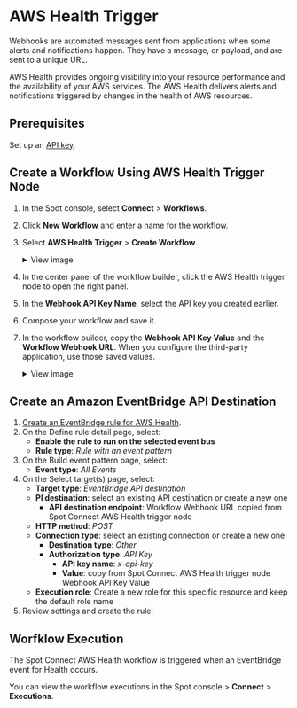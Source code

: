 <meta name="robots" content="noindex">

# AWS Health Trigger

Webhooks are automated messages sent from applications when some alerts and notifications happen. They have a message, or payload, and are sent to a unique URL.

AWS Health provides ongoing visibility into your resource performance and the availability of your AWS services. The AWS Health delivers alerts and notifications triggered by changes in the health of AWS resources.

## Prerequisites
Set up an [API key](spot-connect/integrations/apikeys).

## Create a Workflow Using AWS Health Trigger Node

1. In the Spot console, select **Connect** > **Workflows**.  
2. Click **New Workflow** and enter a name for the workflow.
3. Select **AWS Health Trigger** > **Create Workflow**.

   <details>
   <summary markdown="span">View image</summary>
   <img width=900 src="/spot-connect/_media/general-webhook-integration-1.png" />

   </details>

4. In the center panel of the workflow builder, click the AWS Health trigger node to open the right panel.
5. In the **Webhook API Key Name**, select the API key you created earlier.  
6. Compose your workflow and save it.
7. In the workflow builder, copy the **Webhook API Key Value** and the **Workflow Webhook URL**. When you configure the third-party application, use those saved values.

   <details>
   <summary markdown="span">View image</summary>
    <img width="700" src="https://github.com/user-attachments/assets/94c4e7be-f3f6-42ba-8e5a-5ae1a2420ff2">

   </details>

## Create an Amazon EventBridge API Destination

1. [Create an EventBridge rule for AWS Health](https://docs.aws.amazon.com/health/latest/ug/cloudwatch-events-health.html#creating-event-bridge-events-rule-for-aws-health).
2. On the Define rule detail page, select:
    * **Enable the rule to run on the selected event bus**
    * **Rule type**: <i>Rule with an event pattern</i>
3. On the Build event pattern page, select:
    * **Event type**: <i>All Events</i>
4. On the Select target(s) page, select:
    * **Target type**: <i>EventBridge API destination</i>
    * **PI destination**: select an existing API destination or create a new one
       * **API destination endpoint**: Workflow Webhook URL copied from Spot Connect AWS Health trigger node
    * **HTTP method**: <i>POST</i>
    * **Connection type**: select an existing connection or create a new one
       * **Destination type**: <i>Other</i>
       * **Authorization type**: <i>API Key</i>
          * **API key name**: <i>x-api-key</i>
          * **Value**: copy from Spot Connect AWS Health trigger node Webhook API Key Value
    * **Execution role**: Create a new role for this specific resource and keep the default role name
  5. Review settings and create the rule.

## Worfklow Execution

The Spot Connect AWS Health workflow is triggered when an EventBridge event for Health occurs.

You can view the workflow executions in the Spot console > **Connect** > **Executions**.
